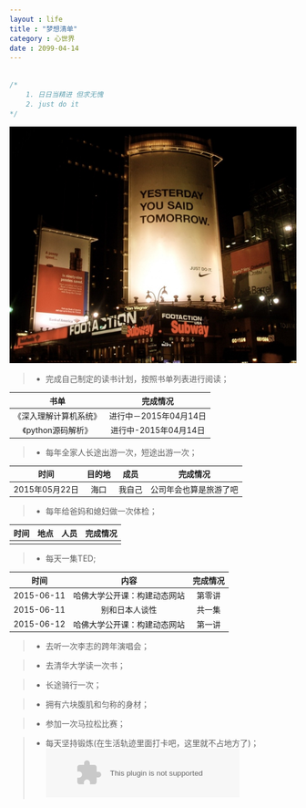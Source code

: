 ```yaml
---
layout : life
title : "梦想清单"
category : 心世界
date : 2099-04-14
---
```


```c++

/*
	1. 日日当精进 但求无愧
	2. just do it
*/

```

![拖延症晚期](/res/img/blog/imagesBed/2015-04-0501.jpg)

<!-- more -->

> * 完成自己制定的读书计划，按照书单列表进行阅读；

|书单|完成情况|
|:------:|:------:|
|《深入理解计算机系统》|进行中－2015年04月14日|
|《python源码解析》|进行中-2015年04月14日|

> * 每年全家人长途出游一次，短途出游一次；

|时间|目的地|成员|完成情况|
|:------:|:------:|:------:|:------:|
|2015年05月22日|海口|我自己|公司年会也算是旅游了吧|

> * 每年给爸妈和媳妇做一次体检；

|时间|地点|人员|完成情况|
|:------:|:------:|:------:|:------:|
|||||

> * 每天一集TED;

|时间|内容|完成情况|
|:--------:|:--------:|:---------:|
|2015-06-11|哈佛大学公开课：构建动态网站|第零讲|
|2015-06-11|别和日本人谈性|共一集|
|2015-06-12|哈佛大学公开课：构建动态网站|第一讲

> * 去听一次李志的跨年演唱会；

> * 去清华大学读一次书；

> * 长途骑行一次；

> * 拥有六块腹肌和匀称的身材；

> * 参加一次马拉松比赛；

> * 每天坚持锻炼(在生活轨迹里面打卡吧，这里就不占地方了)；
<embed src="http://music.163.com/style/swf/widget.swf?sid=355992&type=2&auto=1&width=320&height=66" width="340" height="86"  allowNetworking="all"></embed>
